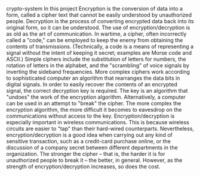 crypto-system
In this project Encryption is the conversion of data into a form, called a cipher text that cannot be easily understood by unauthorized people. Decryption is the process of converting encrypted data back into its original form, so it can be understood. The use of encryption/decryption is as old as the art of communication. In wartime, a cipher, often incorrectly called a "code," can be employed to keep the enemy from obtaining the contents of transmissions. (Technically, a code is a means of representing a signal without the intent of keeping it secret; examples are Morse code and ASCII.) Simple ciphers include the substitution of letters for numbers, the rotation of letters in the alphabet, and the "scrambling" of voice signals by inverting the sideband frequencies. More complex ciphers work according to sophisticated computer an algorithm that rearranges the data bits in digital signals. In order to easily recover the contents of an encrypted signal, the correct decryption key is required. The key is an algorithm that "undoes" the work of the encryption algorithm. Alternatively, a computer can be used in an attempt to "break" the cipher. The more complex the encryption algorithm, the more difficult it becomes to eavesdrop on the communications without access to the key. Encryption/decryption is especially important in wireless communications. This is because wireless circuits are easier to "tap" than their hard-wired counterparts. Nevertheless, encryption/decryption is a good idea when carrying out any kind of sensitive transaction, such as a credit-card purchase online, or the discussion of a company secret between different departments in the organization. The stronger the cipher – that is, the harder it is for unauthorized people to break it – the better, in general. However, as the strength of encryption/decryption increases, so does the cost.
